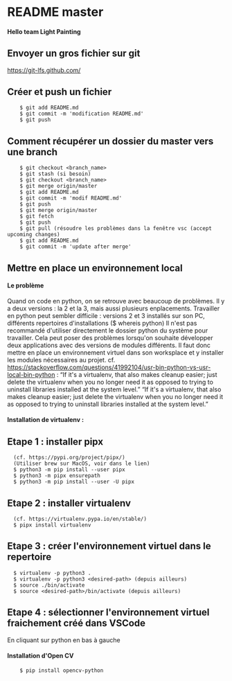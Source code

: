 # README master

#### Hello team Light Painting




## Envoyer un gros fichier sur git
  https://git-lfs.github.com/


## Créer et push un fichier
        $ git add README.md
        $ git commit -m 'modification README.md'
        $ git push


## Comment récupérer un dossier du master vers une branch
        $ git checkout <branch_name>
        $ git stash (si besoin)
        $ git checkout <branch_name>
        $ git merge origin/master
        $ git add README.md 
        $ git commit -m 'modif README.md'
        $ git push
        $ git merge origin/master
        $ git fetch
        $ git push
        $ git pull (résoudre les problèmes dans la fenêtre vsc (accept upcoming changes)
        $ git add README.md
        $ git commit -m 'update after merge'



## Mettre en place un environnement local

#### Le problème
Quand on code en python, on se retrouve avec beaucoup de problèmes.
Il y a deux versions : la 2 et la 3, mais aussi plusieurs enplacements.
Travailler en python peut sembler difficile : versions 2 et 3 installés sur son PC, différents repertoires d'installations ($ whereis python)
Il n'est pas recommandé d'utiliser directement le dossier python du système pour travailler.
Cela peut poser des problèmes lorsqu'on souhaite développer deux applications avec des versions de modules différents.
Il faut donc mettre en place un environnement virtuel dans son worksplace et y installer les modules nécessaires au projet.
cf. https://stackoverflow.com/questions/41992104/usr-bin-python-vs-usr-local-bin-python :
“If it's a virtualenv, that also makes cleanup easier; just delete the virtualenv when you no longer need it as opposed to trying to uninstall libraries installed at the system level.”
“If it's a virtualenv, that also makes cleanup easier; just delete the virtualenv when you no longer need it as opposed to trying to uninstall libraries installed at the system level.”


#### Installation de virtualenv : 

## Etape 1 : installer pipx
      (cf. https://pypi.org/project/pipx/)
      (Utiliser brew sur MacOS, voir dans le lien)
      $ python3 -m pip install --user pipx
      $ python3 -m pipx ensurepath
      $ python3 -m pip install --user -U pipx
      
## Etape 2 : installer virtualenv 
      (cf. https://virtualenv.pypa.io/en/stable/)
      $ pipx install virtualenv

## Etape 3 : créer l'environnement virtuel dans le repertoire
      $ virtualenv -p python3 .
      $ virtualenv -p python3 <desired-path> (depuis ailleurs)
      $ source ./bin/activate
      $ source <desired-path>/bin/activate (depuis ailleurs)

## Etape 4 : sélectionner l'environnement virtuel fraichement créé dans VSCode
En cliquant sur python en bas à gauche



#### Installation d'Open CV
        $ pip install opencv-python
